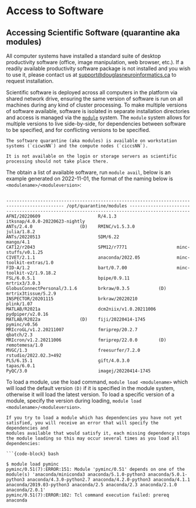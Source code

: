 # Access to Software

## Accessing Scientific Software (quarantine aka modules)

All computer systems have installed a standard suite of desktop productivity software
(office, image manipulation, web browser, etc.). If a readily available productivity
software package is not installed and you wish to use it, please contact us at 
[support@douglasneuroinformatics.ca](mailto:support@douglasneuroinformatics.ca) to request
installation.

Scientific software is deployed across all computers in the platform via shared network
drive, ensuring the same version of software is run on all machines during any kind of
cluster processing. To make multiple versions of software available, software is isolated
in separate installation directories and access is managed via the
[`module`](https://modules.readthedocs.io/en/latest/) system.
The `module` system allows for multiple versions to live side-by-side, for dependencies
between software to be specified, and for conflicting versions to be specified.

```{admonition} On which machines is the quarantine available?
The software quarantine (aka modules) is available on workstation systems (`cicwsNN`) and the compute nodes (`ciccsNN`).

It is not available on the login or storage servers as scientific processing should not take place there.
```



The obtain a list of available software, run `module avail`, below is an example generated
on 2022-11-01, the format of the naming below is `<modulename>/<moduleversion>`:

```{code-block}

-------------------------------------------------------------------------------------------- /opt/quarantine/modules ---------------------------------------------------------------------------------------------
AFNI/20220609                      R/4.1.3                       itksnap/4.0.0-20220623-nightly
ANTs/2.4.0                  (D)    RMINC/v1.5.3.0                julia/1.8.2
ANTs/20220513                      SDM/6.22                      mango/4.1
CAT12/r2043                        SPM12/r7771                   minc-stuffs/v0.1.25
CIVET/2.1.1                        anaconda/2022.05              minc-toolkit-extras/1.0
FID-A/1.2                          bart/0.7.00                   minc-toolkit-v2/1.9.18.2
FSL/6.0.5.1                        bpipe/0.9.11                  mrtrix3/3.0.3
GlobusConnectPersonal/3.1.6        brkraw/0.3.5           (D)    mrtrix3tissue/5.2.9
INSPECTOR/20201115                 brkraw/20220210               plink/1.07
MATLAB/R2021a                      dcm2niix/v1.0.20211006        pydpiper/v2.0.16
MATLAB/R2022a               (D)    fiji/20220414-1745            pyminc/v0.56
MRIcroGL/v1.2.20211007             fmriprep/20.2.7               qbatch/2.3
MRIcron/v1.2.20211006              fmriprep/22.0.0        (D)    remotemesa/1.0
MVGC/1.3                           freesurfer/7.2.0              rstudio/2022.02.3+492
PLS/6.15.1                         gift/4.0.3.0                  tapas/6.0.1
PyQC/3.0                           imagej/20220414-1745
```

To load a module, use the load command, `module load <modulename>` which will load the default version `(D)` if it is specified in the module
system, otherwise it will load the latest version. To load a specific version of a module, specify the version during loading,
`module load <modulename>/<moduleversion>`.

```{admonition} Module Dependencies
If you try to load a module which has dependencies you have not yet satisfied, you will receive an error that will specify the dependencies and
modules available that would satisfy it, each missing dependency stops the module loading so this may occur several times as you load all dependencies:

```{code-block} bash

$ module load pyminc
pyminc/0.51(7):ERROR:151: Module 'pyminc/0.51' depends on one of the module(s) 'anaconda/miniconda3 anaconda/5.1.0-python3 anaconda/5.0.1-python3 anaconda/4.3.0-python2.7 anaconda/4.2.0-python3 anaconda/4.1.1 anaconda/2019.03-python3 anaconda/2.5 anaconda/2.3 anaconda/2.1.0 anaconda/2.0.1'
pyminc/0.51(7):ERROR:102: Tcl command execution failed: prereq anaconda

```
